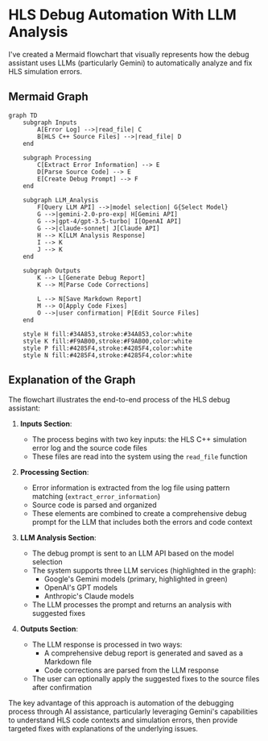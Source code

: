# HLS Debug Automation With LLM Analysis

I've created a Mermaid flowchart that visually represents how the debug assistant uses LLMs (particularly Gemini) to automatically analyze and fix HLS simulation errors.

## Mermaid Graph

```mermaid
graph TD
    subgraph Inputs
        A[Error Log] -->|read_file| C
        B[HLS C++ Source Files] -->|read_file| D
    end

    subgraph Processing
        C[Extract Error Information] --> E
        D[Parse Source Code] --> E
        E[Create Debug Prompt] --> F
    end

    subgraph LLM_Analysis
        F[Query LLM API] -->|model selection| G{Select Model}
        G -->|gemini-2.0-pro-exp| H[Gemini API]
        G -->|gpt-4/gpt-3.5-turbo| I[OpenAI API]
        G -->|claude-sonnet| J[Claude API]
        H --> K[LLM Analysis Response]
        I --> K
        J --> K
    end

    subgraph Outputs
        K --> L[Generate Debug Report]
        K --> M[Parse Code Corrections]
        
        L --> N[Save Markdown Report]
        M --> O[Apply Code Fixes]
        O -->|user confirmation| P[Edit Source Files]
    end

    style H fill:#34A853,stroke:#34A853,color:white
    style K fill:#F9AB00,stroke:#F9AB00,color:white
    style P fill:#4285F4,stroke:#4285F4,color:white
    style N fill:#4285F4,stroke:#4285F4,color:white
```

## Explanation of the Graph

The flowchart illustrates the end-to-end process of the HLS debug assistant:

1. **Inputs Section**:
   - The process begins with two key inputs: the HLS C++ simulation error log and the source code files
   - These files are read into the system using the `read_file` function

2. **Processing Section**:
   - Error information is extracted from the log file using pattern matching (`extract_error_information`)
   - Source code is parsed and organized
   - These elements are combined to create a comprehensive debug prompt for the LLM that includes both the errors and code context

3. **LLM Analysis Section**:
   - The debug prompt is sent to an LLM API based on the model selection
   - The system supports three LLM services (highlighted in the graph):
     - Google's Gemini models (primary, highlighted in green)
     - OpenAI's GPT models
     - Anthropic's Claude models
   - The LLM processes the prompt and returns an analysis with suggested fixes

4. **Outputs Section**:
   - The LLM response is processed in two ways:
     - A comprehensive debug report is generated and saved as a Markdown file
     - Code corrections are parsed from the LLM response
   - The user can optionally apply the suggested fixes to the source files after confirmation

The key advantage of this approach is automation of the debugging process through AI assistance, particularly leveraging Gemini's capabilities to understand HLS code contexts and simulation errors, then provide targeted fixes with explanations of the underlying issues.